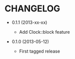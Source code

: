 CHANGELOG
=========

* 0.1.1 (2013-xx-xx)

  * Add Clock::block feature

* 0.1.0 (2013-05-12)

  * First tagged release
